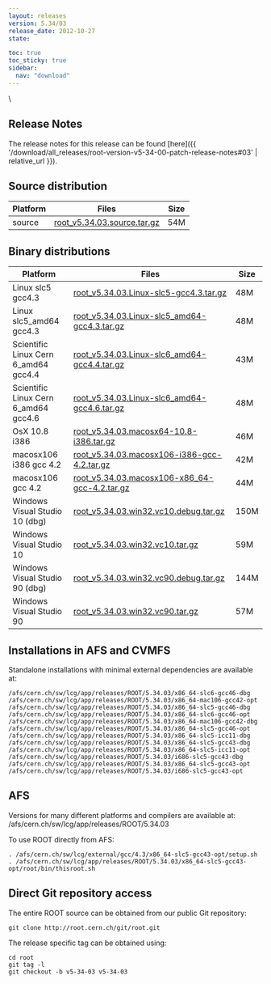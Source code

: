 ```yaml
---
layout: releases
version: 5.34/03
release_date: 2012-10-27
state:

toc: true
toc_sticky: true
sidebar:
  nav: "download"
---
```

\
## Release Notes

The release notes for this release can be found [here]({{ '/download/all_releases/root-version-v5-34-00-patch-release-notes#03' | relative_url }}).

## Source distribution

| Platform       | Files | Size |
|-----------|-------|-----|
| source | [root_v5.34.03.source.tar.gz](https://root.cern.ch/download/root_v5.34.03.source.tar.gz) |  54M |


## Binary distributions

| Platform       | Files | Size |
|-----------|-------|-----|
| Linux slc5 gcc4.3 | [root_v5.34.03.Linux-slc5-gcc4.3.tar.gz](https://root.cern.ch/download/root_v5.34.03.Linux-slc5-gcc4.3.tar.gz) |  48M |
| Linux slc5_amd64 gcc4.3 | [root_v5.34.03.Linux-slc5_amd64-gcc4.3.tar.gz](https://root.cern.ch/download/root_v5.34.03.Linux-slc5_amd64-gcc4.3.tar.gz) |  48M |
| Scientific Linux Cern 6_amd64 gcc4.4 | [root_v5.34.03.Linux-slc6_amd64-gcc4.4.tar.gz](https://root.cern.ch/download/root_v5.34.03.Linux-slc6_amd64-gcc4.4.tar.gz) |  43M |
| Scientific Linux Cern 6_amd64 gcc4.6 | [root_v5.34.03.Linux-slc6_amd64-gcc4.6.tar.gz](https://root.cern.ch/download/root_v5.34.03.Linux-slc6_amd64-gcc4.6.tar.gz) |  48M |
| OsX 10.8 i386 | [root_v5.34.03.macosx64-10.8-i386.tar.gz](https://root.cern.ch/download/root_v5.34.03.macosx64-10.8-i386.tar.gz) |  46M |
| macosx106 i386 gcc 4.2 | [root_v5.34.03.macosx106-i386-gcc-4.2.tar.gz](https://root.cern.ch/download/root_v5.34.03.macosx106-i386-gcc-4.2.tar.gz) |  42M |
| macosx106 gcc 4.2 | [root_v5.34.03.macosx106-x86_64-gcc-4.2.tar.gz](https://root.cern.ch/download/root_v5.34.03.macosx106-x86_64-gcc-4.2.tar.gz) |  44M |
| Windows Visual Studio 10 (dbg) | [root_v5.34.03.win32.vc10.debug.tar.gz](https://root.cern.ch/download/root_v5.34.03.win32.vc10.debug.tar.gz) | 150M |
| Windows Visual Studio 10 | [root_v5.34.03.win32.vc10.tar.gz](https://root.cern.ch/download/root_v5.34.03.win32.vc10.tar.gz) |  59M |
| Windows Visual Studio 90 (dbg) | [root_v5.34.03.win32.vc90.debug.tar.gz](https://root.cern.ch/download/root_v5.34.03.win32.vc90.debug.tar.gz) | 144M |
| Windows Visual Studio 90 | [root_v5.34.03.win32.vc90.tar.gz](https://root.cern.ch/download/root_v5.34.03.win32.vc90.tar.gz) |  57M |



## Installations in AFS and CVMFS
Standalone installations with minimal external dependencies are available at:
~~~
/afs/cern.ch/sw/lcg/app/releases/ROOT/5.34.03/x86_64-slc6-gcc46-dbg
/afs/cern.ch/sw/lcg/app/releases/ROOT/5.34.03/x86_64-mac106-gcc42-opt
/afs/cern.ch/sw/lcg/app/releases/ROOT/5.34.03/x86_64-slc5-gcc46-dbg
/afs/cern.ch/sw/lcg/app/releases/ROOT/5.34.03/x86_64-slc6-gcc46-opt
/afs/cern.ch/sw/lcg/app/releases/ROOT/5.34.03/x86_64-mac106-gcc42-dbg
/afs/cern.ch/sw/lcg/app/releases/ROOT/5.34.03/x86_64-slc5-gcc46-opt
/afs/cern.ch/sw/lcg/app/releases/ROOT/5.34.03/x86_64-slc5-icc11-dbg
/afs/cern.ch/sw/lcg/app/releases/ROOT/5.34.03/x86_64-slc5-gcc43-dbg
/afs/cern.ch/sw/lcg/app/releases/ROOT/5.34.03/x86_64-slc5-icc11-opt
/afs/cern.ch/sw/lcg/app/releases/ROOT/5.34.03/i686-slc5-gcc43-dbg
/afs/cern.ch/sw/lcg/app/releases/ROOT/5.34.03/x86_64-slc5-gcc43-opt
/afs/cern.ch/sw/lcg/app/releases/ROOT/5.34.03/i686-slc5-gcc43-opt
~~~

## AFS
Versions for many different platforms and compilers are available at:
/afs/cern.ch/sw/lcg/app/releases/ROOT/5.34.03

To use ROOT directly from AFS:
~~~
. /afs/cern.ch/sw/lcg/external/gcc/4.3/x86_64-slc5-gcc43-opt/setup.sh
. /afs/cern.ch/sw/lcg/app/releases/ROOT/5.34.03/x86_64-slc5-gcc43-opt/root/bin/thisroot.sh
~~~

## Direct Git repository access
The entire ROOT source can be obtained from our public Git repository:

~~~
git clone http://root.cern.ch/git/root.git
~~~
The release specific tag can be obtained using:
~~~
cd root
git tag -l
git checkout -b v5-34-03 v5-34-03
~~~

